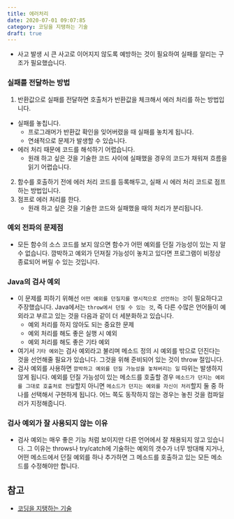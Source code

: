 ```yaml
---
title: 에러처리
date: 2020-07-01 09:07:85
category: 코딩을 지탱하는 기술
draft: true
---
```


- 사고 발생 시 큰 사고로 이어지지 않도록 예방하는 것이 필요하여 실패를 알리는 구조가 필요했습니다.

### 실패를 전달하는 방법

1. 반환값으로 실패를 전달하면 호출처가 반환값을 체크해서 에러 처리를 하는 방법입니다.

- 실패를 놓칩니다.
  - 프로그래머가 반환값 확인을 잊어버렸을 때 실패를 놓치게 됩니다.
  - 연쇄적으로 문제가 발생할 수 있습니다.
- 에러 처리 때문에 코드를 해석하기 어렵습니다.
  - 원래 하고 싶은 것을 기술한 코드 사이에 실패했을 경우의 코드가 채워져 흐름을 읽기 어렵습니다.

2. 함수를 호출하기 전에 에러 처리 코드를 등록해두고, 실패 시 에러 처리 코드로 점프하는 방법입니다.
3. 점프로 에러 처리를 한다.
   - 원래 하고 싶은 것을 기술한 코드와 실패했을 때의 처리가 분리됩니다.

### 예외 전파의 문제점

- 모든 함수의 소스 코드를 보지 않으면 함수가 어떤 예외를 던질 가능성이 있는 지 알 수 없습니다. 깜박하고 예외가 던져질 가능성이 놓치고 있다면 프로그램이 비정상 종료되어 버릴 수 있는 것입니다.

### Java의 검사 예외

- 이 문제를 피하기 위해선 `어떤 예외를 던질지를 명시적으로 선언하는 것`이 필요하다고 주장했습니다. Java에서는 `throw에서 던질 수 있는 것`, 즉 다른 수많은 언어들이 예외라고 부르고 있는 것을 다음과 같이 더 세분화하고 있습니다.
  - 예외 처리를 하지 않아도 되는 중요한 문제
  - 예외 처리를 해도 좋은 실행 시 예외
  - 예외 처리를 해도 좋은 기타 예외
- 여기서 `기타 예외`는 검사 예외라고 불리며 메소드 정의 시 예외를 밖으로 던진다는 것을 선언해줄 필요가 있습니다. 그것을 위해 준비되어 있는 것이 throw 절입니다.
- 검사 예외를 사용하면 `깜박하고 예외를 던질 가능성을 놓쳐버리는 일` 따위는 발생하지 않게 됩니다. 예외를 던질 가능성이 있는 메소드를 호출할 경우 `메소드가 던지는 예외를 그대로 호출처로 전달`할지 아니면 `메소드가 던지는 예외를 자신이 처리`할지 둘 중 하나를 선택해서 구현하게 됩니다. 어느 쪽도 동작하지 않는 경우는 놓친 것을 컴파일러가 지정해줍니다.

### 검사 예외가 잘 사용되지 않는 이유

- 검사 예외는 매우 좋은 기능 처럼 보이지만 다른 언어에서 잘 채용되지 않고 있습니다. 그 이유는 throws나 try/catch에 기술하는 예외의 갯수가 너무 방대해 지거나, 어떤 메소드에서 던질 예외를 하나 추가하면 그 메소드를 호출하고 있는 모든 메소드를 수정해야만 합니다.

## 참고

- [코딩을 지탱하는 기술](https://peter-cho.gitbook.io/book/11/undefined-5#race-condition)
